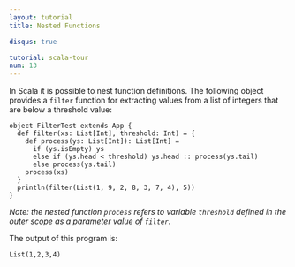 ```yaml
---
layout: tutorial
title: Nested Functions

disqus: true

tutorial: scala-tour
num: 13
---
```


In Scala it is possible to nest function definitions. The following object provides a `filter` function for extracting values from a list of integers that are below a threshold value:

    object FilterTest extends App {
      def filter(xs: List[Int], threshold: Int) = {
        def process(ys: List[Int]): List[Int] =
          if (ys.isEmpty) ys
          else if (ys.head < threshold) ys.head :: process(ys.tail)
          else process(ys.tail)
        process(xs)
      }
      println(filter(List(1, 9, 2, 8, 3, 7, 4), 5))
    }

_Note: the nested function `process` refers to variable `threshold` defined in the outer scope as a parameter value of `filter`._

The output of this program is:

    List(1,2,3,4)
